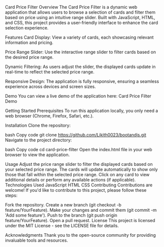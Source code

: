 Card Price Filter
Overview
The Card Price Filter is a dynamic web application that allows users to browse a selection of cards and filter them based on price using an intuitive range slider. Built with JavaScript, HTML, and CSS, this project provides a user-friendly interface to enhance the card selection experience.

Features
Card Display: View a variety of cards, each showcasing relevant information and pricing.

Price Range Slider: Use the interactive range slider to filter cards based on the desired price range.

Dynamic Filtering: As users adjust the slider, the displayed cards update in real-time to reflect the selected price range.

Responsive Design: The application is fully responsive, ensuring a seamless experience across devices and screen sizes.

Demo
You can view a live demo of the application here: Card Price Filter Demo

Getting Started
Prerequisites
To run this application locally, you only need a web browser (Chrome, Firefox, Safari, etc.).

Installation
Clone the repository:

bash
Copy code
git clone https://github.com/Likith0023/bootandjs.git
Navigate to the project directory:

bash
Copy code
cd card-price-filter
Open the index.html file in your web browser to view the application.

Usage
Adjust the price range slider to filter the displayed cards based on your selected price range.
The cards will update automatically to show only those that fall within the selected price range.
Click on any card to view additional details or perform any available actions (if applicable).
Technologies Used
JavaScript
HTML
CSS
Contributing
Contributions are welcome! If you'd like to contribute to this project, please follow these steps:

Fork the repository.
Create a new branch (git checkout -b feature/YourFeature).
Make your changes and commit them (git commit -m 'Add some feature').
Push to the branch (git push origin feature/YourFeature).
Open a pull request.
License
This project is licensed under the MIT License - see the LICENSE file for details.

Acknowledgments
Thank you to the open-source community for providing invaluable tools and resources.
